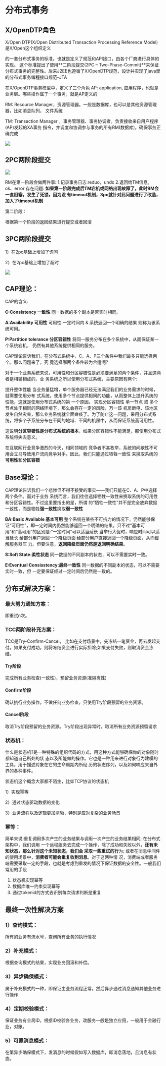 # 分布式事务

## X/OpenDTP角色

X/Open DTP(X/Open Distributed Transaction Processing Reference Model) 是X/Open这个组织定义

的一套分布式事务的标准，也就是定义了规范和API接口，由各个厂商进行具体的实现。 这个标准提出了使用**二阶段提交(2PC – Two-Phase-Commit)**来保证分布式事务的完整性。后来J2EE也遵循了X/OpenDTP规范，设计并实现了java里的分布式事务编程接口规范-JTA

在X/OpenDTP事务模型中，定义了三个角色
 AP: application, 应用程序，也就是业务层。哪些操作属于一个事务，就是AP定义的

RM: Resource Manager，资源管理器。一般是数据库，也可以是其他资源管理器，比如消息队列， 文件系统

TM: Transaction Manager ，事务管理器、事务协调者，负责接收来自用户程序(AP)发起的XA事务 指令，并调度和协调参与事务的所有RM(数据库)，确保事务正确完成

![](./images/tx.png)

## 2PC两阶段提交

![](./images/2pc.png)

RM在第一阶段会做两件事:
  1.记录事务日志:reduo，undo
  2.返回给TM信息，ok、error
 存在问题: **如果第一阶段完成后TM宕机或网络出现故障了，此时RM会一直阻塞，发生了死锁，因为没 有timeout机制，3pc就针对此问题进行了改造，加入了timeout机制**

第二阶段：

根据第一个阶段的返回结果进行提交或者回滚

## 3PC两阶段提交

1）在2pc基础上增加了询问

2）在2pc基础上增加了超时



![](./images/3pc.png)

## CAP理论：

CAP的含义:

**C:Consistency 一致性** 同一数据的多个副本是否实时相同。

**A:Availability 可用性** 可用性:一定时间内 & 系统返回一个明确的结果 则称为该系统可用。

**P:Partition tolerance 分区容错性** 将同一服务分布在多个系统中，从而保证某一个系统宕机， 仍然有其他系统提供相同的服务。

CAP理论告诉我们，在分布式系统中，C、A、P三个条件中我们最多只能选择两个。那么问题来了，究 竟选择哪两个条件较为合适呢?

对于一个业务系统来说，可用性和分区容错性是必须要满足的两个条件，并且这两者是相辅相成的。业 务系统之所以使用分布式系统，主要原因有两个:

提升整体性能 当业务量猛增，单个服务器已经无法满足我们的业务需求的时候，就需要使用分布 式系统，使用多个节点提供相同的功能，从而整体上提升系统的性能，这就是使用分布式系统的第 一个原因。
 实现分区容错性 单一节点 或 多个节点处于相同的网络环境下，那么会存在一定的风险，万一该 机房断电、该地区发生自然灾害，那么业务系统就全面瘫痪了。为了防止这一问题，采用分布式系 统，将多个子系统分布在不同的地域、不同的机房中，从而保证系统高可用性。

这说明**分区容错性是分布式系统的根本**，如果分区容错性不能满足，那使用分布式系统将失去意义。

在互联网行业竞争激烈的今天，相同领域的 竞争者不甚枚举，系统的间歇性不可用会立马导致用户流向竞争对手。因此，我们只能通过牺牲一致性 来换取系统的**可用性**和**分区容错**

## Base理论：

CAP理论告诉我们一个悲惨但不得不接受的事实——我们只能在C、A、P中选择两个条件。而对于业务 系统而言，我们往往选择牺牲一致性来换取系统的可用性和分区容错性。不过这里要指出的是，所谓 的“牺牲一致性”并不是完全放弃数据一致性，而是牺牲**强一致性**换取**弱一致性**

**BA:Basic Available 基本可用** 整个系统在某些不可抗力的情况下，仍然能够保证“可用性”，即一定时间内仍然能够返回一个明确的结果。只不过“基本可用”和“高可用”的区别是:“一定时间”可以适当延长 当举行大促时，响应时间可以适当延长 给部分用户返回一个降级页面 给部分用户直接返回一个降级页面，从而缓解服务器压 力。但要注意，**返回降级页面仍然是返回明确结果**。

**S:Soft State:柔性状态** 同一数据的不同副本的状态，可以不需要实时一致。

**E:Eventual Consisstency:最终一致性** 同一数据的不同副本的状态，可以不需要实时一致，但 一定要保证经过一定时间后仍然是一致的。

## 分布式解决方案：

### 最大努力通知方案：

即重试n次。

### TCC两阶段补充方案：

TCC是Try-Confirm-Cancel， 比如在支付场景中，先冻结一笔资金，再去发起支付。如果支付成功，则将冻结资金进行实际扣除;如果支付失败，则取消资金冻结。

#### Try阶段

完成所有业务检查(一致性)，预留业务资源(准隔离性) 

#### Confirm阶段 

确认执行业务操作，不做任何业务检查，只使用Try阶段预留的业务资源。

#### Cancel阶段

取消Try阶段预留的业务资源。Try阶段出现异常时，取消所有业务资源预留请求

### 状态机：

什么是状态机?是一种特殊的组织代码的方式，用这种方式能够确保你的对象随时都知道自己所处的状 态以及所能做的操作。它也是一种用来进行对象行为建模的工具，用于描述对象在它的生命周期内所经 历的状态序列，以及如何响应来自外界的各种事件。

状态机这个概念大家都不陌生，比如TCP协议的状态机

1）实现幂等

2）通过状态驱动数据的变化

3）业务流程以及逻辑更加清晰，特别是应对复杂的业务场景

### 幂等：

简单来说:重复调用多次产生的业务结果与调用一次产生的业务结果相同; 在分布式架构中，我们调用 一个远程服务去完成一个操作，除了成功和失败以外，**还有未知状态，那么针对这个未知状态，我们会 采取一些重试的行**为; 或者在消息中间件的使用场景中，**消费者可能会重复收到消息**。对于这两种情 况，消费端或者服务端需要采取一定的手段，也就是考虑到重发的情况下保证数据的安全性。一般我们 常用的手段

1. 状态机实现幂等
2. 数据库唯一约束实现幂等
3. 通过tokenid的方式去识别每次请求判断是重复

## 最终一次性解决方案

### 1）查询模式：

所有的业务有流水号，查询所有业务的执行情况

### 2）补充模式：

根据查询模式的结果，实现业务回滚和补偿。

### 3）异步确保模式：

属于补充模式的一种，即保证主业务流程正常，然后异步通过消息通知其他业务进行操作

### 4）定期校验模式：

保证业务有全局ID，根据ID校验各业务，改服务一般是独立应用，一般用于金融行业，对账。

### 5）可靠消息模式：

在第异步确保模式下，发消息的时候假如写入数据库，即消息落地，且消息有状态。


